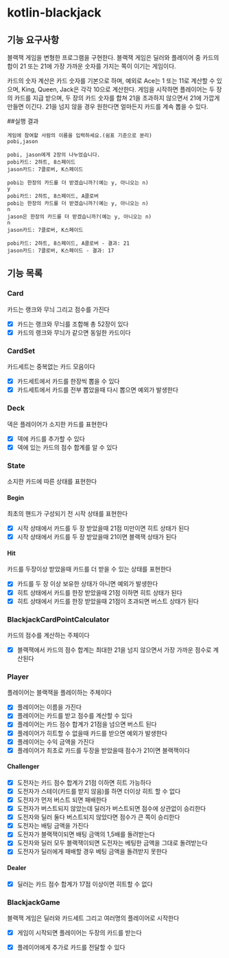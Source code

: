 # kotlin-blackjack

## 기능 요구사항
블랙잭 게임을 변형한 프로그램을 구현한다. 블랙잭 게임은 딜러와 플레이어 중 카드의 합이 21 또는 21에 가장 가까운 숫자를 가지는 쪽이 이기는 게임이다.

카드의 숫자 계산은 카드 숫자를 기본으로 하며, 예외로 Ace는 1 또는 11로 계산할 수 있으며, King, Queen, Jack은 각각 10으로 계산한다.
게임을 시작하면 플레이어는 두 장의 카드를 지급 받으며, 두 장의 카드 숫자를 합쳐 21을 초과하지 않으면서 21에 가깝게 만들면 이긴다. 21을 넘지 않을 경우 원한다면 얼마든지 카드를 계속 뽑을 수 있다.

##실행 결과
```
게임에 참여할 사람의 이름을 입력하세요.(쉼표 기준으로 분리)
pobi,jason

pobi, jason에게 2장의 나누었습니다.
pobi카드: 2하트, 8스페이드
jason카드: 7클로버, K스페이드

pobi는 한장의 카드를 더 받겠습니까?(예는 y, 아니오는 n)
y
pobi카드: 2하트, 8스페이드, A클로버
pobi는 한장의 카드를 더 받겠습니까?(예는 y, 아니오는 n)
n
jason은 한장의 카드를 더 받겠습니까?(예는 y, 아니오는 n)
n
jason카드: 7클로버, K스페이드

pobi카드: 2하트, 8스페이드, A클로버 - 결과: 21
jason카드: 7클로버, K스페이드 - 결과: 17
```

## 기능 목록
### Card
카드는 랭크와 무늬 그리고 점수를 가진다
- [x] 카드는 랭크와 무늬를 조합해 총 52장이 있다
- [x] 카드의 랭크와 무늬가 같으면 동일한 카드이다

### CardSet
카드세트는 중복없는 카드 모음이다
- [x] 카드세트에서 카드를 한장씩 뽑을 수 있다
- [x] 카드세트에서 카드를 전부 뽑았을때 다시 뽑으면 예외가 발생한다

### Deck
덱은 플레이어가 소지한 카드를 표현한다
- [x] 덱에 카드를 추가할 수 있다
- [x] 덱에 있는 카드의 점수 합계를 알 수 있다

### State
소지한 카드에 따른 상태를 표현한다
#### Begin
최초의 핸드가 구성되기 전 시작 상태를 표현한다
- [x] 시작 상태에서 카드를 두 장 받았을때 21점 미만이면 히트 상태가 된다
- [x] 시작 상태에서 카드를 두 장 받았을때 21이면 블랙잭 상태가 된다
#### Hit
카드를 두장이상 받았을때 카드를 더 받을 수 있는 상태를 표현한다
- [x] 카드를 두 장 이상 보유한 상태가 아니면 예외가 발생한다
- [x] 히트 상태에서 카드를 한장 받았을때 21점 이하면 히트 상태가 된다
- [x] 히트 상태에서 카드를 한장 받았을때 21점이 초과되면 버스트 상태가 된다

### BlackjackCardPointCalculator
카드의 점수를 계산하는 주체이다
- [x] 블랙잭에서 카드의 점수 합계는 최대한 21을 넘지 않으면서 가장 가까운 점수로 계산된다

### Player
플레이어는 블랙잭을 플레이하는 주체이다
- [x] 플레이어는 이름을 가진다
- [x] 플레이어는 카드를 받고 점수를 계산할 수 있다
- [x] 플레이어는 카드 점수 합계가 21점을 넘으면 버스트 된다
- [x] 플레이어가 히트할 수 없을때 카드를 받으면 예외가 발생한다
- [x] 플레이어는 수익 금액을 가진다
- [x] 플레이어가 최초로 카드를 두장을 받았을때 점수가 21이면 블랙잭이다
#### Challenger
- [x] 도전자는 카드 점수 합계가 21점 이하면 히트 가능하다
- [x] 도전자가 스테이(카드를 받지 않음)를 하면 더이상 히트 할 수 없다
- [x] 도전자가 먼저 버스트 되면 패배한다
- [x] 도전자가 버스트되지 않았는데 딜러가 버스트되면 점수에 상관없이 승리한다
- [x] 도전자와 딜러 둘다 버스트되지 않았다면 점수가 큰 쪽이 승리한다
- [x] 도전자는 배팅 금액을 가진다
- [x] 도전자가 블랙잭이되면 배팅 금액의 1,5배를 돌려받는다
- [x] 도전자와 딜러 모두 블랙잭이되면 도전자는 베팅한 금액을 그대로 돌려받는다
- [x] 도전자가 딜러에게 패배할 경우 베팅 금액을 돌려받지 못한다
#### Dealer
- [x] 딜러는 카드 점수 합계가 17점 이상이면 히트할 수 없다

### BlackjackGame
블랙잭 게임은 딜러와 카드세트 그리고 여러명의 플레이어로 시작한다
- [x] 게임이 시작되면 플레이어는 두장의 카드를 받는다
- [x] 플레이어에게 추가로 카드를 전달할 수 있다

